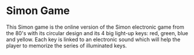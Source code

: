 # Simon Game
This Simon game is the online version of the Simon electronic game from the 80's with its circular design and its 4 big light-up keys: red, green, blue and yellow. Each key is linked to an electronic sound which will help the player to memorize the series of illuminated keys.
